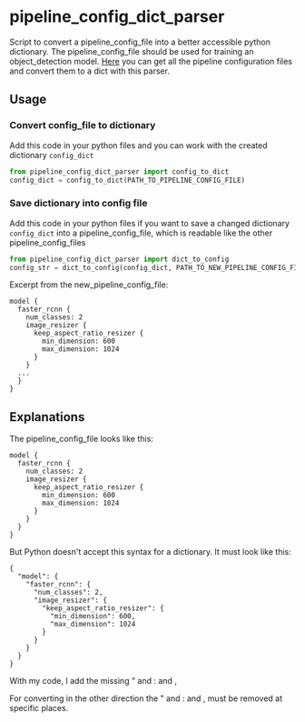 # pipeline_config_dict_parser
Script to convert a pipeline_config_file into a better accessible python dictionary.
The pipeline_config_file should be used for training an object_detection model. [Here](https://github.com/tensorflow/models/tree/master/research/object_detection/samples/configs) you can get all the pipeline configuration files and convert them to a dict with this parser.

## Usage
### Convert config_file to dictionary
Add this code in your python files and you can work with the created dictionary `config_dict`

```py
from pipeline_config_dict_parser import config_to_dict
config_dict = config_to_dict(PATH_TO_PIPELINE_CONFIG_FILE)
```

### Save dictionary into config file
Add this code in your python files if you want to save a changed dictionary `config_dict` into a pipeline_config_file, which is readable like the other pipeline_config_files

```py
from pipeline_config_dict_parser import dict_to_config
config_str = dict_to_config(config_dict, PATH_TO_NEW_PIPELINE_CONFIG_FILE)
```

Excerpt from the new_pipeline_config_file:

```
model {
  faster_rcnn {
    num_classes: 2
    image_resizer {
      keep_aspect_ratio_resizer {
        min_dimension: 600
        max_dimension: 1024
      }
    }
  ...
  }
}
```

## Explanations
The pipeline_config_file looks like this:
```
model {
  faster_rcnn {
    num_classes: 2
    image_resizer {
      keep_aspect_ratio_resizer {
        min_dimension: 600
        max_dimension: 1024
      }
    }
  }
}
```
But Python doesn't accept this syntax for a dictionary. It must look like this:
```
{
  "model": {
    "faster_rcnn": {
      "num_classes": 2,
      "image_resizer": {
        "keep_aspect_ratio_resizer": {
          "min_dimension": 600,
          "max_dimension": 1024
        }
      }
    }
  }
}
```
With my code, I add the missing " and : and ,

For converting in the other direction the " and : and , must be removed at specific places.
